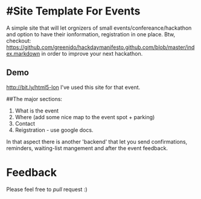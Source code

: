 #Site Template For Events
=========================

A simple site that will let orgnizers of small events/confereance/hackathon and option to have their ionformation, registration in one place.
Btw, checkout: https://github.com/greenido/hackdaymanifesto.github.com/blob/master/index.markdown in order to improve your next hackathon.

## Demo
 http://bit.ly/html5-lon
 I've used this site for that event.
 
##The major sections:
1. What is the event
2. Where (add some nice map to the event spot + parking)
3. Contact 
4. Reigstration - use google docs. 

In that aspect there is another 'backend' that let you send confirmations, reminders, waiting-list mangement and after the event feedback.

# Feedback
Please feel free to *pull* request :)
